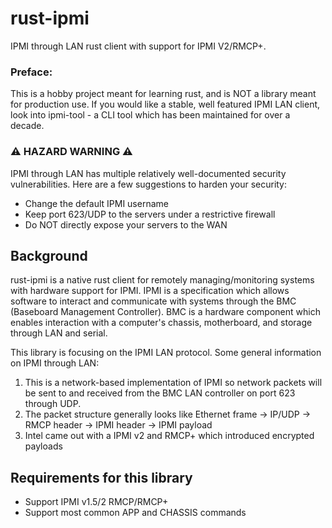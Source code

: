 # rust-ipmi

IPMI through LAN rust client with support for IPMI V2/RMCP+.


###  Preface: 
This is a hobby project meant for learning rust, and is NOT a library meant for production use. If you would like a stable, well featured IPMI LAN client, look into ipmi-tool - a CLI tool which has been maintained for over a decade.


### ⚠️ HAZARD WARNING ⚠️

IPMI through LAN has multiple relatively well-documented security vulnerabilities. Here are a few suggestions to harden your security:
- Change the default IPMI username
- Keep port 623/UDP to the servers under a restrictive firewall
- Do NOT directly expose your servers to the WAN

<!-- ## Design documentation for rust-ipmi -->

## Background

rust-ipmi is a native rust client for remotely managing/monitoring systems with hardware support for IPMI. IPMI is a specification which allows software to interact and communicate with systems through the BMC (Baseboard Management Controller). BMC is a hardware component which enables interaction with a computer's chassis, motherboard, and storage through LAN and serial.

<!-- ![IPMI Block diagram](/images/ipmi.png) -->

This library is focusing on the IPMI LAN protocol. Some general information on IPMI through LAN:
1. This is a network-based implementation of IPMI so network packets will be sent to and received from the BMC LAN controller on port 623 through UDP.
2. The packet structure generally looks like Ethernet frame -> IP/UDP -> RMCP header -> IPMI header -> IPMI payload
3. Intel came out with a IPMI v2 and RMCP+ which introduced encrypted payloads

## Requirements for this library

- Support IPMI v1.5/2 RMCP/RMCP+
- Support most common APP and CHASSIS commands
